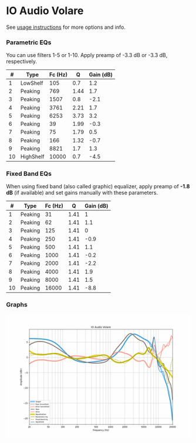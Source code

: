 # IO Audio Volare
See [usage instructions](https://github.com/jaakkopasanen/AutoEq#usage) for more options and info.

### Parametric EQs
You can use filters 1-5 or 1-10. Apply preamp of -3.3 dB or -3.3 dB, respectively.

|   # | Type      |   Fc (Hz) |    Q |   Gain (dB) |
|-----|-----------|-----------|------|-------------|
|   1 | LowShelf  |       105 | 0.7  |         1.2 |
|   2 | Peaking   |       769 | 1.44 |         1.7 |
|   3 | Peaking   |      1507 | 0.8  |        -2.1 |
|   4 | Peaking   |      3761 | 2.21 |         1.7 |
|   5 | Peaking   |      6253 | 3.73 |         3.2 |
|   6 | Peaking   |        39 | 1.99 |        -0.3 |
|   7 | Peaking   |        75 | 1.79 |         0.5 |
|   8 | Peaking   |       166 | 1.32 |        -0.7 |
|   9 | Peaking   |      8821 | 1.7  |         1.3 |
|  10 | HighShelf |     10000 | 0.7  |        -4.5 |

### Fixed Band EQs
When using fixed band (also called graphic) equalizer, apply preamp of **-1.8 dB** (if available) and set gains manually with these parameters.

|   # | Type    |   Fc (Hz) |    Q |   Gain (dB) |
|-----|---------|-----------|------|-------------|
|   1 | Peaking |        31 | 1.41 |         1   |
|   2 | Peaking |        62 | 1.41 |         1.1 |
|   3 | Peaking |       125 | 1.41 |         0   |
|   4 | Peaking |       250 | 1.41 |        -0.9 |
|   5 | Peaking |       500 | 1.41 |         1.1 |
|   6 | Peaking |      1000 | 1.41 |        -0.2 |
|   7 | Peaking |      2000 | 1.41 |        -2.2 |
|   8 | Peaking |      4000 | 1.41 |         1.9 |
|   9 | Peaking |      8000 | 1.41 |         1.5 |
|  10 | Peaking |     16000 | 1.41 |        -8.8 |

### Graphs
![](./IO%20Audio%20Volare.png)
